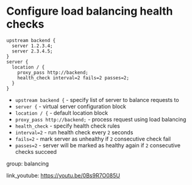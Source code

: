 # Configure load balancing health checks

```nginx
upstream backend {
  server 1.2.3.4;
  server 2.3.4.5;
}
server {
  location / {
    proxy_pass http://backend;
    health_check interval=2 fails=2 passes=2;
  }
}
```

- `upstream backend {` - specify list of server to balance requests to
- `server {` - virtual server configuration block
- `location / {` - default location block
- `proxy_pass http://backend;` - process request using load balancing
- `health_check` - specify health check rules
- `interval=2` - run health check every `2` seconds
- `fails=2` - mark server as unhealthy if `2` consecutive check fail
- `passes=2` - server will be marked as healthy again if `2` consecutive checks succeed

group: balancing


link_youtube: https://youtu.be/0Bs9R7O085U
